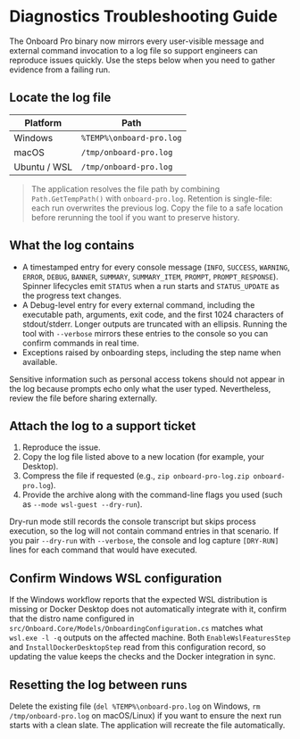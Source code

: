 # Diagnostics Troubleshooting Guide

The Onboard Pro binary now mirrors every user-visible message and external command invocation to a log file so support engineers can reproduce issues quickly. Use the steps below when you need to gather evidence from a failing run.

## Locate the log file

| Platform | Path |
| --- | --- |
| Windows | `%TEMP%\onboard-pro.log` |
| macOS | `/tmp/onboard-pro.log` |
| Ubuntu / WSL | `/tmp/onboard-pro.log` |

> The application resolves the file path by combining `Path.GetTempPath()` with `onboard-pro.log`. Retention is single-file: each run overwrites the previous log. Copy the file to a safe location before rerunning the tool if you want to preserve history.

## What the log contains

- A timestamped entry for every console message (`INFO`, `SUCCESS`, `WARNING`, `ERROR`, `DEBUG`, `BANNER`, `SUMMARY`, `SUMMARY_ITEM`, `PROMPT`, `PROMPT_RESPONSE`). Spinner lifecycles emit `STATUS` when a run starts and `STATUS_UPDATE` as the progress text changes.
- A Debug-level entry for every external command, including the executable path, arguments, exit code, and the first 1024 characters of stdout/stderr. Longer outputs are truncated with an ellipsis. Running the tool with `--verbose` mirrors these entries to the console so you can confirm commands in real time.
- Exceptions raised by onboarding steps, including the step name when available.

Sensitive information such as personal access tokens should not appear in the log because prompts echo only what the user typed. Nevertheless, review the file before sharing externally.

## Attach the log to a support ticket

1. Reproduce the issue.
2. Copy the log file listed above to a new location (for example, your Desktop).
3. Compress the file if requested (e.g., `zip onboard-pro-log.zip onboard-pro.log`).
4. Provide the archive along with the command-line flags you used (such as `--mode wsl-guest --dry-run`).

Dry-run mode still records the console transcript but skips process execution, so the log will not contain command entries in that scenario. If you pair `--dry-run` with `--verbose`, the console and log capture `[DRY-RUN]` lines for each command that would have executed.

## Confirm Windows WSL configuration

If the Windows workflow reports that the expected WSL distribution is missing or Docker Desktop does not automatically integrate with it, confirm that the distro name configured in `src/Onboard.Core/Models/OnboardingConfiguration.cs` matches what `wsl.exe -l -q` outputs on the affected machine. Both `EnableWslFeaturesStep` and `InstallDockerDesktopStep` read from this configuration record, so updating the value keeps the checks and the Docker integration in sync.

## Resetting the log between runs

Delete the existing file (`del %TEMP%\onboard-pro.log` on Windows, `rm /tmp/onboard-pro.log` on macOS/Linux) if you want to ensure the next run starts with a clean slate. The application will recreate the file automatically.
